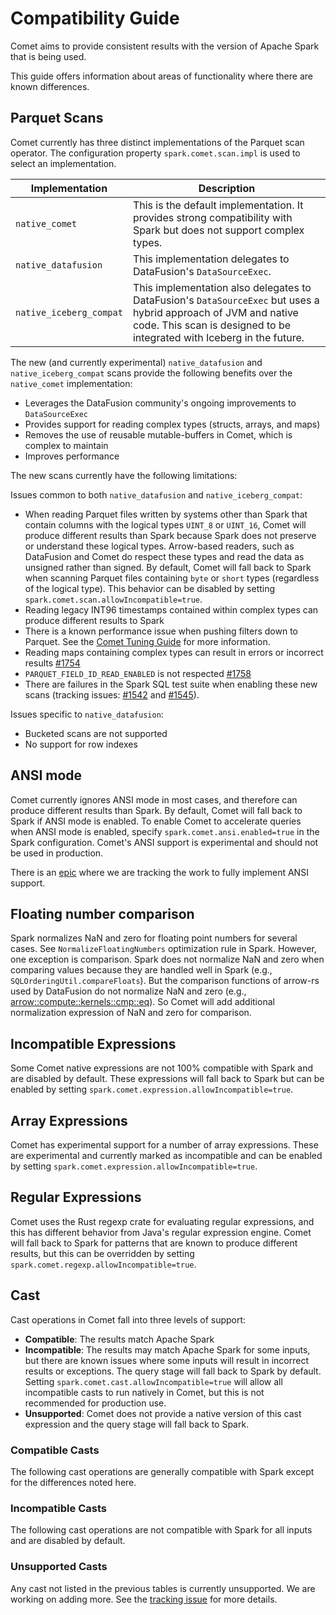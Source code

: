 <!---
  Licensed to the Apache Software Foundation (ASF) under one
  or more contributor license agreements.  See the NOTICE file
  distributed with this work for additional information
  regarding copyright ownership.  The ASF licenses this file
  to you under the Apache License, Version 2.0 (the
  "License"); you may not use this file except in compliance
  with the License.  You may obtain a copy of the License at

    http://www.apache.org/licenses/LICENSE-2.0

  Unless required by applicable law or agreed to in writing,
  software distributed under the License is distributed on an
  "AS IS" BASIS, WITHOUT WARRANTIES OR CONDITIONS OF ANY
  KIND, either express or implied.  See the License for the
  specific language governing permissions and limitations
  under the License.
-->

<!--
  TO MODIFY THIS CONTENT MAKE SURE THAT YOU MAKE YOUR CHANGES TO THE TEMPLATE FILE
  (docs/templates/compatibility-template.md) AND NOT THE GENERATED FILE
  (docs/source/user-guide/compatibility.md) OTHERWISE YOUR CHANGES MAY BE LOST
-->

# Compatibility Guide

Comet aims to provide consistent results with the version of Apache Spark that is being used.

This guide offers information about areas of functionality where there are known differences.

## Parquet Scans

Comet currently has three distinct implementations of the Parquet scan operator. The configuration property
`spark.comet.scan.impl` is used to select an implementation.

| Implementation          | Description                                                                                                                                                                               |
| ----------------------- | ----------------------------------------------------------------------------------------------------------------------------------------------------------------------------------------- |
| `native_comet`          | This is the default implementation. It provides strong compatibility with Spark but does not support complex types.                                                                       |
| `native_datafusion`     | This implementation delegates to DataFusion's `DataSourceExec`.                                                                                                                           |
| `native_iceberg_compat` | This implementation also delegates to DataFusion's `DataSourceExec` but uses a hybrid approach of JVM and native code. This scan is designed to be integrated with Iceberg in the future. |

The new (and currently experimental) `native_datafusion` and `native_iceberg_compat` scans provide the following benefits over the `native_comet`
implementation:

- Leverages the DataFusion community's ongoing improvements to `DataSourceExec`
- Provides support for reading complex types (structs, arrays, and maps)
- Removes the use of reusable mutable-buffers in Comet, which is complex to maintain
- Improves performance

The new scans currently have the following limitations:

Issues common to both `native_datafusion` and `native_iceberg_compat`:

- When reading Parquet files written by systems other than Spark that contain columns with the logical types `UINT_8`
  or `UINT_16`, Comet will produce different results than Spark because Spark does not preserve or understand these
  logical types. Arrow-based readers, such as DataFusion and Comet do respect these types and read the data as unsigned
  rather than signed. By default, Comet will fall back to Spark when scanning Parquet files containing `byte` or `short`
  types (regardless of the logical type). This behavior can be disabled by setting
  `spark.comet.scan.allowIncompatible=true`.
- Reading legacy INT96 timestamps contained within complex types can produce different results to Spark
- There is a known performance issue when pushing filters down to Parquet. See the [Comet Tuning Guide] for more
  information.
- Reading maps containing complex types can result in errors or incorrect results [#1754]
- `PARQUET_FIELD_ID_READ_ENABLED` is not respected [#1758]
- There are failures in the Spark SQL test suite when enabling these new scans (tracking issues: [#1542] and [#1545]).

Issues specific to `native_datafusion`:

- Bucketed scans are not supported
- No support for row indexes

[#1545]: https://github.com/apache/datafusion-comet/issues/1545
[#1542]: https://github.com/apache/datafusion-comet/issues/1542
[#1754]: https://github.com/apache/datafusion-comet/issues/1754
[#1758]: https://github.com/apache/datafusion-comet/issues/1758
[Comet Tuning Guide]: tuning.md

## ANSI mode

Comet currently ignores ANSI mode in most cases, and therefore can produce different results than Spark. By default,
Comet will fall back to Spark if ANSI mode is enabled. To enable Comet to accelerate queries when ANSI mode is enabled,
specify `spark.comet.ansi.enabled=true` in the Spark configuration. Comet's ANSI support is experimental and should not
be used in production.

There is an [epic](https://github.com/apache/datafusion-comet/issues/313) where we are tracking the work to fully implement ANSI support.

## Floating number comparison

Spark normalizes NaN and zero for floating point numbers for several cases. See `NormalizeFloatingNumbers` optimization rule in Spark.
However, one exception is comparison. Spark does not normalize NaN and zero when comparing values
because they are handled well in Spark (e.g., `SQLOrderingUtil.compareFloats`). But the comparison
functions of arrow-rs used by DataFusion do not normalize NaN and zero (e.g., [arrow::compute::kernels::cmp::eq](https://docs.rs/arrow/latest/arrow/compute/kernels/cmp/fn.eq.html#)).
So Comet will add additional normalization expression of NaN and zero for comparison.

## Incompatible Expressions

Some Comet native expressions are not 100% compatible with Spark and are disabled by default. These expressions
will fall back to Spark but can be enabled by setting `spark.comet.expression.allowIncompatible=true`.

## Array Expressions

Comet has experimental support for a number of array expressions. These are experimental and currently marked
as incompatible and can be enabled by setting `spark.comet.expression.allowIncompatible=true`.

## Regular Expressions

Comet uses the Rust regexp crate for evaluating regular expressions, and this has different behavior from Java's
regular expression engine. Comet will fall back to Spark for patterns that are known to produce different results, but
this can be overridden by setting `spark.comet.regexp.allowIncompatible=true`.

## Cast

Cast operations in Comet fall into three levels of support:

- **Compatible**: The results match Apache Spark
- **Incompatible**: The results may match Apache Spark for some inputs, but there are known issues where some inputs
  will result in incorrect results or exceptions. The query stage will fall back to Spark by default. Setting
  `spark.comet.cast.allowIncompatible=true` will allow all incompatible casts to run natively in Comet, but this is not
  recommended for production use.
- **Unsupported**: Comet does not provide a native version of this cast expression and the query stage will fall back to
  Spark.

### Compatible Casts

The following cast operations are generally compatible with Spark except for the differences noted here.

<!--COMPAT_CAST_TABLE-->

### Incompatible Casts

The following cast operations are not compatible with Spark for all inputs and are disabled by default.

<!--INCOMPAT_CAST_TABLE-->

### Unsupported Casts

Any cast not listed in the previous tables is currently unsupported. We are working on adding more. See the
[tracking issue](https://github.com/apache/datafusion-comet/issues/286) for more details.
